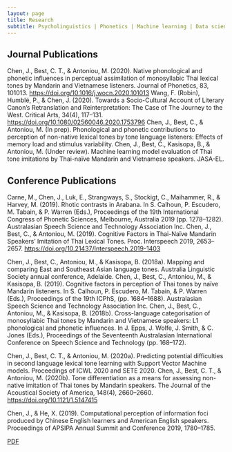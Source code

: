 ```yaml
---
layout: page
title: Research
subtitle: Psycholinguistics | Phonetics | Machine learning | Data science
---
```


## Journal Publications
Chen, J., Best, C. T., & Antoniou, M. (2020). Native phonological and phonetic influences in perceptual assimilation of monosyllabic Thai lexical tones by Mandarin and Vietnamese listeners. Journal of Phonetics, 83, 101013. https://doi.org/10.1016/j.wocn.2020.101013
Wang, F. (Robin), Humblé, P., & Chen, J. (2020). Towards a Socio-Cultural Account of Literary Canon’s Retranslation and Reinterpretation: The Case of The Journey to the West. Critical Arts, 34(4), 117–131. https://doi.org/10.1080/02560046.2020.1753796
Chen, J., Best, C., & Antoniou, M. (In prep). Phonological and phonetic contributions to perception of non-native lexical tones by tone language listeners: Effects of memory load and stimulus variability.
Chen, J., Best, C., Kasisopa, B., & Antoniou, M. (Under review). Machine learning model evaluation of Thai tone imitations by Thai-naïve Mandarin and Vietnamese speakers. JASA-EL.

## Conference Publications

Carne, M., Chen, J., Luk, E., Strangways, S., Stockigt, C., Maihammer, R., & Harvey, M. (2019). Rhotic contrasts in Arabana. In S. Calhoun, P. Escudero, M. Tabain, & P. Warren (Eds.), Proceedings of the 19th International Congress of Phonetic Sciences, Melbourne, Australia 2019 (pp. 1278–1282). Australasian Speech Science and Technology Association Inc.
Chen, J., Best, C., & Antoniou, M. (2019). Cognitive Factors in Thai-Naïve Mandarin Speakers’ Imitation of Thai Lexical Tones. Proc. Interspeech 2019, 2653–2657. https://doi.org/10.21437/Interspeech.2019-1403

Chen, J., Best, C., Antoniou, M., & Kasisopa, B. (2018a). Mapping and comparing East and Southeast Asian language tones. Australia Linguistic Society annual conference, Adelaide.
Chen, J., Best, C., Antoniou, M., & Kasisopa, B. (2019). Cognitive factors in perception of Thai tones by naïve Mandarin listeners. In S. Calhoun, P. Escudero, M. Tabain, & P. Warren (Eds.), Proceedings of the 19th ICPhS, (pp. 1684–1688). Australasian Speech Science and Technology Association Inc.
Chen, J., Best, C., Antoniou, M., & Kasisopa, B. (2018b). Cross-language categorisation of monosyllabic Thai tones by Mandarin and Vietnamese speakers: L1 phonological and phonetic influences. In J. Epps, J. Wolfe, J. Smith, & C. Jones (Eds.), Proceedings of the Seventeenth Australasian International Conference on Speech Science and Technology (pp. 168–172).

Chen, J., Best, C. T., & Antoniou, M. (2020a). Predicting potential difficulties in second language lexical tone learning with Support Vector Machine models. Proceedings of ICWL 2020 and SETE 2020.
Chen, J., Best, C. T., & Antoniou, M. (2020b). Tone differentiation as a means for assessing non-native imitation of Thai tones by Mandarin speakers. The Journal of the Acoustical Society of America, 148(4), 2660–2660. https://doi.org/10.1121/1.5147415

Chen, J., & He, X. (2019). Computational perception of information foci produced by Chinese English learners and American English speakers. Proceedings of APSIPA Annual Summit and Conference 2019, 1780–1785.

[PDF](https://www.mq.edu.au/about/about-the-university/faculties-and-departments/faculty-of-human-sciences/departments-and-centres/department-of-linguistics/our-research/phonetics-and-phonology/speech/acoustics)




